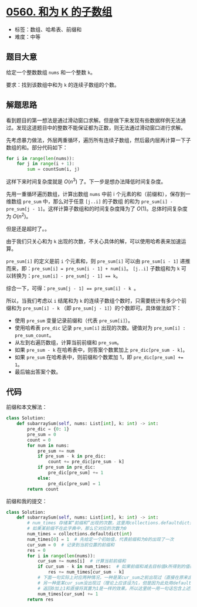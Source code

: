 # [0560. 和为 K 的子数组](https://leetcode.cn/problems/subarray-sum-equals-k/)

- 标签：数组、哈希表、前缀和
- 难度：中等

## 题目大意

给定一个整数数组 `nums` 和一个整数 `k`。

要求：找到该数组中和为 `k` 的连续子数组的个数。

## 解题思路

看到题目的第一想法是通过滑动窗口求解。但是做下来发现有些数据样例无法通过。发现这道题目中的整数不能保证都为正数，则无法通过滑动窗口进行求解。

先考虑暴力做法，外层两重循环，遍历所有连续子数组，然后最内层再计算一下子数组的和。部分代码如下：

```Python
for i in range(len(nums)):
    for j in range(i + 1):
        sum = countSum(i, j)
```

这样下来时间复杂度就是 $O(n^3)$ 了。下一步是想办法降低时间复杂度。

先用一重循环遍历数组，计算出数组 `nums` 中前 i 个元素的和（前缀和），保存到一维数组 `pre_sum` 中，那么对于任意 `[j..i]` 的子数组 的和为 `pre_sum[i] - pre_sum[j - 1]`。这样计算子数组和的时间复杂度降为了 $O(1)$。总体时间复杂度为 $O(n^2)$。

但是还是超时了。。

由于我们只关心和为 `k` 出现的次数，不关心具体的解，可以使用哈希表来加速运算。

`pre_sum[i]` 的定义是前 `i` 个元素和，则 `pre_sum[i]` 可以由 `pre_sum[i - 1]` 递推而来，即：`pre_sum[i] = pre_sum[i - 1] + num[i]`。 `[j..i]` 子数组和为 `k` 可以转换为：`pre_sum[i] - pre_sum[j - 1] == k`。

综合一下，可得：`pre_sum[j - 1] == pre_sum[i] - k `。

所以，当我们考虑以 `i` 结尾和为 `k` 的连续子数组个数时，只需要统计有多少个前缀和为 `pre_sum[i] - k` （即 `pre_sum[j - 1]`）的个数即可。具体做法如下：

- 使用 `pre_sum` 变量记录前缀和（代表 `pre_sum[i]`）。
- 使用哈希表 `pre_dic` 记录 `pre_sum[i]` 出现的次数。键值对为 `pre_sum[i] : pre_sum_count`。
- 从左到右遍历数组，计算当前前缀和 `pre_sum`。
- 如果 `pre_sum - k` 在哈希表中，则答案个数累加上 `pre_dic[pre_sum - k]`。
- 如果 `pre_sum` 在哈希表中，则前缀和个数累加 1，即 `pre_dic[pre_sum] += 1`。
- 最后输出答案个数。

## 代码

前缀和本文解法：

```Python
class Solution:
    def subarraySum(self, nums: List[int], k: int) -> int:
        pre_dic = {0: 1}
        pre_sum = 0
        count = 0
        for num in nums:
            pre_sum += num
            if pre_sum - k in pre_dic:
                count += pre_dic[pre_sum - k]
            if pre_sum in pre_dic:
                pre_dic[pre_sum] += 1
            else:
                pre_dic[pre_sum] = 1
        return count
```

前缀和我的提交：
```Python
class Solution:
    def subarraySum(self, nums: List[int], k: int) -> int:
        # num_times 存储某“前缀和”出现的次数，这里用collections.defaultdict来定义它
        # 如果某前缀不在此字典中，那么它对应的次数为0
        num_times = collections.defaultdict(int)
        num_times[0] = 1  # 先给定一个初始值，代表前缀和为0的出现了一次
        cur_sum = 0  # 记录到当前位置的前缀和
        res = 0
        for i in range(len(nums)):
            cur_sum += nums[i]  # 计算当前前缀和
            if cur_sum - k in num_times:  # 如果前缀和减去目标值k所得到的值在字典中出现，即当前位置前缀和减去之前某一位的前缀和等于目标值
                res += num_times[cur_sum - k]
            # 下面一句实际上对应两种情况，一种是某cur_sum之前出现过（直接在原来出现的次数上+1即可），
            # 另一种是某cur_sum没出现过（理论上应该设为1，但是因为此处用defaultdict存储，如果cur_sum这个key不存在将返回默认的int，也就是0）
            # 返回0加上1和直接将其置为1是一样的效果。所以这里统一用一句话包含上述两种情况
            num_times[cur_sum] += 1
        return res
```
